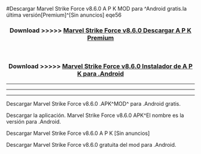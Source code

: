 #Descargar Marvel Strike Force v8.6.0 A P K MOD para ^Android gratis.la última versión[Premium]^[Sin anuncios] eqe56



<div align="center">
<h3>Download >>>>> <a href="https://es-web.web.app/?es= Marvel Strike Force v8.6.0">Marvel Strike Force v8.6.0 Descargar A P K Premium</a></h3><br>

<h3>Download >>>>> <a href="https://es-web.web.app/?es= Marvel Strike Force v8.6.0">Marvel Strike Force v8.6.0 Instalador de A P K para .Android</a></h3>
</div>


----------------------------------------------------------

----------------------------------------------------------

----------------------------------------------------------

Descargar Marvel Strike Force v8.6.0 .APK^MOD^ para .Android gratis.

Descargar la aplicación. Marvel Strike Force v8.6.0 APK^El nombre es la versión para .Android.

Descargar Marvel Strike Force v8.6.0 A P K [Sin anuncios]

Descargar Marvel Strike Force v8.6.0 gratuita del mod para .Android.